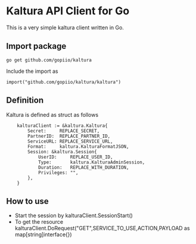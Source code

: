# Kaltura API Client for Go
This is a very simple kaltura client written in Go.  

## Import package
```
go get github.com/gopiio/kaltura
```
Include the import as 
```
import("github.com/gopiio/kaltura/kaltura")
```


## Definition
Kaltura is defined as struct as follows
```
	kalturaClient := &kaltura.Kaltura{
		Secret:     REPLACE_SECRET,
		PartnerID:  REPLACE_PARTNER_ID,
		ServiceURL: REPLACE_SERVICE_URL,
		Format:     kaltura.KalturaFormatJSON,
		Session: &kaltura.Session{
			UserID:     REPLACE_USER_ID,
			Type:       kaltura.KalturaAdminSession,
			Duration:   REPLACE_WITH_DURATION,
			Privileges: "",
		},
	}
```

## How to use
- Start the session by kalturaClient.SessionStart()
- To get the resource kalturaClient.DoRequest("GET",SERVICE_TO_USE,ACTION,PAYLOAD as map[string]interface{})